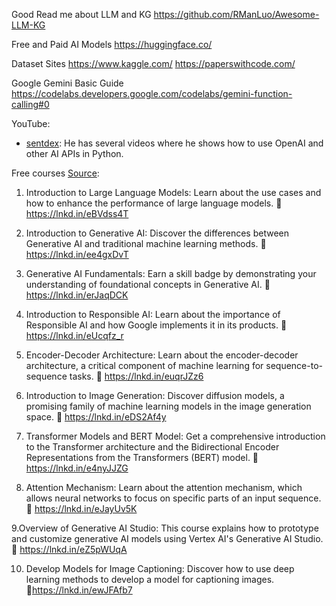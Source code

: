 Good Read me about LLM and KG
https://github.com/RManLuo/Awesome-LLM-KG

Free and Paid AI Models
https://huggingface.co/

Dataset Sites
https://www.kaggle.com/
https://paperswithcode.com/

Google Gemini Basic Guide
https://codelabs.developers.google.com/codelabs/gemini-function-calling#0

YouTube:
-  [sentdex](https://www.youtube.com/@sentdex/videos): He has several videos where he shows how to use OpenAI and other AI APIs in Python.


Free courses [Source](https://www.linkedin.com/posts/paul-storm-560360254_ai-digitaltransformation-technology-activity-7175174044516761601-JZYx?utm_source=share&utm_medium=member_desktop):
1. Introduction to Large Language Models: Learn about the use cases and how to enhance the performance of large language models.
🔗 https://lnkd.in/eBVdss4T

2. Introduction to Generative AI: Discover the differences between Generative AI and traditional machine learning methods.
🔗 https://lnkd.in/ee4gxDvT

3. Generative AI Fundamentals: Earn a skill badge by demonstrating your understanding of foundational concepts in Generative AI.
🔗 https://lnkd.in/erJaqDCK

4. Introduction to Responsible AI: Learn about the importance of Responsible AI and how Google implements it in its products.
🔗 https://lnkd.in/eUcqfz_r

5. Encoder-Decoder Architecture: Learn about the encoder-decoder architecture, a critical component of machine learning for sequence-to-sequence tasks.
🔗 https://lnkd.in/euqrJZz6

6. Introduction to Image Generation: Discover diffusion models, a promising family of machine learning models in the image generation space.
🔗 https://lnkd.in/eDS2Af4y

7. Transformer Models and BERT Model: Get a comprehensive introduction to the Transformer architecture and the Bidirectional Encoder Representations from the Transformers (BERT) model.
🔗 https://lnkd.in/e4nyJJZG

8. Attention Mechanism: Learn about the attention mechanism, which allows neural networks to focus on specific parts of an input sequence.
🔗 https://lnkd.in/eJayUv5K

9.Overview of Generative AI Studio:
This course explains how to prototype and customize generative AI models using Vertex AI's Generative AI Studio.
🔗 https://lnkd.in/eZ5pWUqA

10. Develop Models for Image Captioning:
Discover how to use deep learning methods to develop a model for captioning images.
🔗https://lnkd.in/ewJFAfb7

